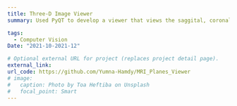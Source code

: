 ```yaml
---
title: Three-D Image Viewer
summary: Used PyQT to develop a viewer that views the saggital, coronal, axial and oblique planes of dicom images.

tags:
  - Computer Vision
Date: "2021-10-2021-12"

# Optional external URL for project (replaces project detail page).
external_link: 
url_code: https://github.com/Yumna-Hamdy/MRI_Planes_Viewer
# image:
#   caption: Photo by Toa Heftiba on Unsplash
#   focal_point: Smart
---
```

